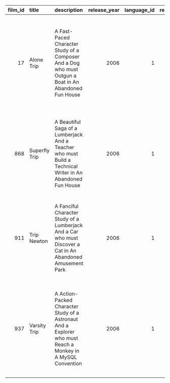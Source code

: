 |   film_id | title         | description                                                                                                 |   release_year |   language_id |   rental_duration |   rental_rate |   length |   replacement_cost | rating   | last_update             | special_features                   | fulltext                                                                                                                                                           |
|----------:|:--------------|:------------------------------------------------------------------------------------------------------------|---------------:|--------------:|------------------:|--------------:|---------:|-------------------:|:---------|:------------------------|:-----------------------------------|:-------------------------------------------------------------------------------------------------------------------------------------------------------------------|
|        17 | Alone Trip    | A Fast-Paced Character Study of a Composer And a Dog who must Outgun a Boat in An Abandoned Fun House       |           2006 |             1 |                 3 |          0.99 |       82 |              14.99 | R        | 2013-05-26 14:50:58.951 | {Trailers,"Behind the Scenes"}     | 'abandon':22 'alon':1 'boat':19 'charact':7 'compos':11 'dog':14 'fast':5 'fast-pac':4 'fun':23 'hous':24 'must':16 'outgun':17 'pace':6 'studi':8 'trip':2        |
|       868 | Superfly Trip | A Beautiful Saga of a Lumberjack And a Teacher who must Build a Technical Writer in An Abandoned Fun House  |           2006 |             1 |                 5 |          0.99 |      114 |              27.99 | PG       | 2013-05-26 14:50:58.951 | {Commentaries,"Behind the Scenes"} | 'abandon':20 'beauti':4 'build':14 'fun':21 'hous':22 'lumberjack':8 'must':13 'saga':5 'superfli':1 'teacher':11 'technic':16 'trip':2 'writer':17                |
|       911 | Trip Newton   | A Fanciful Character Study of a Lumberjack And a Car who must Discover a Cat in An Abandoned Amusement Park |           2006 |             1 |                 7 |          4.99 |       64 |              14.99 | PG-13    | 2013-05-26 14:50:58.951 | {Commentaries,"Deleted Scenes"}    | 'abandon':20 'amus':21 'car':12 'cat':17 'charact':5 'discov':15 'fanci':4 'lumberjack':9 'must':14 'newton':2 'park':22 'studi':6 'trip':1                        |
|       937 | Varsity Trip  | A Action-Packed Character Study of a Astronaut And a Explorer who must Reach a Monkey in A MySQL Convention |           2006 |             1 |                 7 |          2.99 |       85 |              14.99 | NC-17    | 2013-05-26 14:50:58.951 | {Commentaries,"Deleted Scenes"}    | 'action':5 'action-pack':4 'astronaut':11 'charact':7 'convent':23 'explor':14 'monkey':19 'must':16 'mysql':22 'pack':6 'reach':17 'studi':8 'trip':2 'varsiti':1 |
